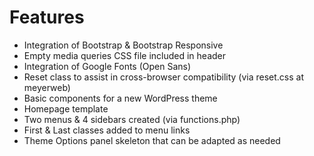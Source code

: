 <h1>Features</h1>

<ul>
<li>Integration of Bootstrap & Bootstrap Responsive</li>
<li>Empty media queries CSS file included in header</li>
<li>Integration of Google Fonts (Open Sans)</li>
<li>Reset class to assist in cross-browser compatibility (via reset.css at meyerweb)</li>
<li>Basic components for a new WordPress theme</li>
<li>Homepage template</li>
<li>Two menus & 4 sidebars created (via functions.php)</li>
<li>First & Last classes added to menu links</li>
<li>Theme Options panel skeleton that can be adapted as needed</li>
</ul>
